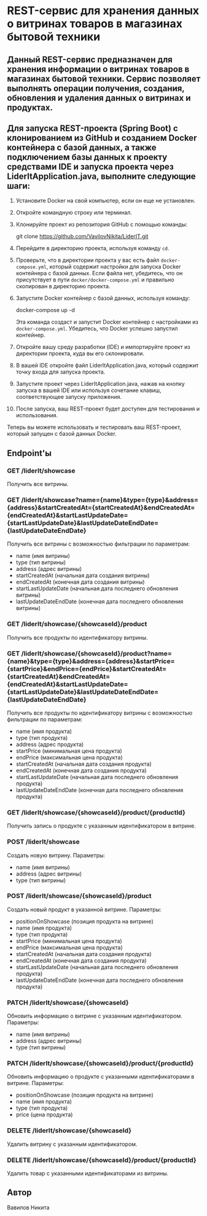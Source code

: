 # REST-сервис для хранения данных о витринах товаров в магазинах бытовой техники

## Данный REST-сервис предназначен для хранения информации о витринах товаров в магазинах бытовой техники. Сервис позволяет выполнять операции получения, создания, обновления и удаления данных о витринах и продуктах.
## Для запуска REST-проекта (Spring Boot) с клонированием из GitHub и созданием Docker контейнера с базой данных, а также подключением базы данных к проекту средствами IDE и запуска проекта через LiderItApplication.java, выполните следующие шаги:

1. Установите Docker на свой компьютер, если он еще не установлен.
2. Откройте командную строку или терминал.
3. Клонируйте проект из репозитория GitHub с помощью команды:
    


    git clone https://github.com/VavilovNikita/LiderIT.git
    


4. Перейдите в директорию проекта, используя команду `cd`.

5. Проверьте, что в директории проекта у вас есть файл `docker-compose.yml`, который содержит настройки для запуска Docker контейнера с базой данных. Если файла нет, убедитесь, что он присутствует в пути `docker/docker-compose.yml` и правильно скопирован в директорию проекта.

6. Запустите Docker контейнер с базой данных, используя команду:
    

    docker-compose up -d
    

   Эта команда создаст и запустит Docker контейнер с настройками из `docker-compose.yml`. Убедитесь, что Docker успешно запустил контейнер.

7. Откройте вашу среду разработки (IDE) и импортируйте проект из директории проекта, куда вы его склонировали.

8. В вашей IDE откройте файл LiderItApplication.java, который содержит точку входа для запуска проекта.

9. Запустите проект через LiderItApplication.java, нажав на кнопку запуска в вашей IDE или используя сочетание клавиш, соответствующее запуску приложения.

10. После запуска, ваш REST-проект будет доступен для тестирования и использования.

Теперь вы можете использовать и тестировать ваш REST-проект, который запущен с базой данных Docker.

## Endpoint'ы

### GET /liderIt/showcase
Получить все витрины.

### GET /liderIt/showcase?name={name}&type={type}&address={address}&startCreatedAt={startCreatedAt}&endCreatedAt={endCreatedAt}&startLastUpdateDate={startLastUpdateDate}&lastUpdateDateEndDate={lastUpdateDateEndDate}
Получить все витрины с возможностью фильтрации по параметрам:
- name (имя витрины)
- type (тип витрины)
- address (адрес витрины)
- startCreatedAt (начальная дата создания витрины)
- endCreatedAt (конечная дата создания витрины)
- startLastUpdateDate (начальная дата последнего обновления витрины)
- lastUpdateDateEndDate (конечная дата последнего обновления витрины)

### GET /liderIt/showcase/{showcaseId}/product
Получить все продукты по идентификатору витрины.

### GET /liderIt/showcase/{showcaseId}/product?name={name}&type={type}&address={address}&startPrice={startPrice}&endPrice={endPrice}&startCreatedAt={startCreatedAt}&endCreatedAt={endCreatedAt}&startLastUpdateDate={startLastUpdateDate}&lastUpdateDateEndDate={lastUpdateDateEndDate}
Получить все продукты по идентификатору витрины с возможностью фильтрации по параметрам:
- name (имя продукта)
- type (тип продукта)
- address (адрес продукта)
- startPrice (минимальная цена продукта)
- endPrice (максимальная цена продукта)
- startCreatedAt (начальная дата создания продукта)
- endCreatedAt (конечная дата создания продукта)
- startLastUpdateDate (начальная дата последнего обновления продукта)
- lastUpdateDateEndDate (конечная дата последнего обновления продукта)

### GET /liderIt/showcase/{showcaseId}/product/{productId}
Получить запись о продукте с указанным идентификатором в витрине.

### POST /liderIt/showcase
Создать новую витрину. Параметры:
- name (имя витрины)
- address (адрес витрины)
- type (тип витрины)

### POST /liderIt/showcase/{showcaseId}/product
Создать новый продукт в указанной витрине. Параметры:
- positionOnShowcase (позиция продукта на витрине)
- name (имя продукта)
- type (тип продукта)
- startPrice (минимальная цена продукта)
- endPrice (максимальная цена продукта)
- startCreatedAt (начальная дата создания продукта)
- endCreatedAt (конечная дата создания продукта)
- startLastUpdateDate (начальная дата последнего обновления продукта)
- lastUpdateDateEndDate (конечная дата последнего обновления продукта)

### PATCH /liderIt/showcase/{showcaseId}
Обновить информацию о витрине с указанным идентификатором. Параметры:
- name (имя витрины)
- address (адрес витрины)
- type (тип витрины)

### PATCH /liderIt/showcase/{showcaseId}/product/{productId}
Обновить информацию о продукте с указанными идентификаторами в витрине. Параметры:
- positionOnShowcase (позиция продукта на витрине)
- name (имя продукта)
- type (тип продукта)
- price (цена продукта)

### DELETE /liderIt/showcase/{showcaseId}
Удалить витрину с указанным идентификатором.

### DELETE /liderIt/showcase/{showcaseId}/product/{productId}
Удалить товар с указанными идентификаторами из витрины.

## Автор
Вавилов Никита
